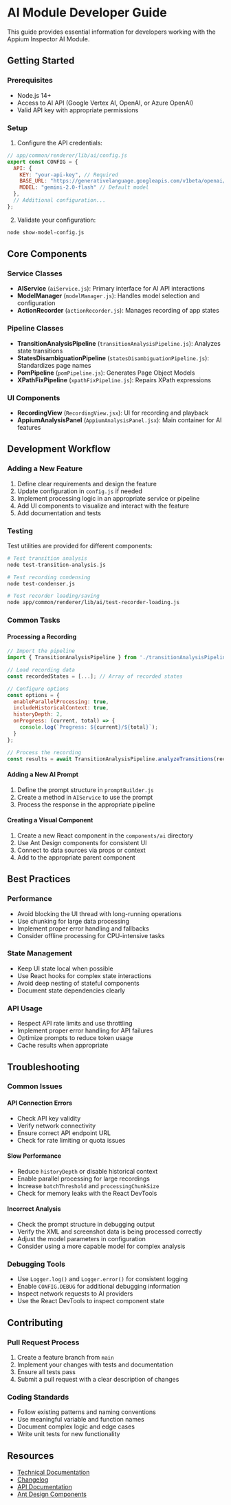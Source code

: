 # AI Module Developer Guide

This guide provides essential information for developers working with the Appium Inspector AI Module.

## Getting Started

### Prerequisites

- Node.js 14+
- Access to AI API (Google Vertex AI, OpenAI, or Azure OpenAI)
- Valid API key with appropriate permissions

### Setup

1. Configure the API credentials:

```javascript
// app/common/renderer/lib/ai/config.js
export const CONFIG = {
  API: {
    KEY: "your-api-key", // Required
    BASE_URL: "https://generativelanguage.googleapis.com/v1beta/openai/", // API endpoint
    MODEL: "gemini-2.0-flash" // Default model
  },
  // Additional configuration...
};
```

2. Validate your configuration:

```bash
node show-model-config.js
```

## Core Components

### Service Classes

- **AIService** (`aiService.js`): Primary interface for AI API interactions
- **ModelManager** (`modelManager.js`): Handles model selection and configuration
- **ActionRecorder** (`actionRecorder.js`): Manages recording of app states

### Pipeline Classes

- **TransitionAnalysisPipeline** (`transitionAnalysisPipeline.js`): Analyzes state transitions
- **StatesDisambiguationPipeline** (`statesDisambiguationPipeline.js`): Standardizes page names
- **PomPipeline** (`pomPipeline.js`): Generates Page Object Models
- **XPathFixPipeline** (`xpathFixPipeline.js`): Repairs XPath expressions

### UI Components

- **RecordingView** (`RecordingView.jsx`): UI for recording and playback
- **AppiumAnalysisPanel** (`AppiumAnalysisPanel.jsx`): Main container for AI features

## Development Workflow

### Adding a New Feature

1. Define clear requirements and design the feature
2. Update configuration in `config.js` if needed
3. Implement processing logic in an appropriate service or pipeline
4. Add UI components to visualize and interact with the feature
5. Add documentation and tests

### Testing

Test utilities are provided for different components:

```bash
# Test transition analysis
node test-transition-analysis.js

# Test recording condensing
node test-condenser.js

# Test recorder loading/saving
node app/common/renderer/lib/ai/test-recorder-loading.js
```

### Common Tasks

#### Processing a Recording

```javascript
// Import the pipeline
import { TransitionAnalysisPipeline } from './transitionAnalysisPipeline.js';

// Load recording data
const recordedStates = [...]; // Array of recorded states

// Configure options
const options = {
  enableParallelProcessing: true,
  includeHistoricalContext: true,
  historyDepth: 2,
  onProgress: (current, total) => {
    console.log(`Progress: ${current}/${total}`);
  }
};

// Process the recording
const results = await TransitionAnalysisPipeline.analyzeTransitions(recordedStates, options);
```

#### Adding a New AI Prompt

1. Define the prompt structure in `promptBuilder.js`
2. Create a method in `AIService` to use the prompt
3. Process the response in the appropriate pipeline

#### Creating a Visual Component

1. Create a new React component in the `components/ai` directory
2. Use Ant Design components for consistent UI
3. Connect to data sources via props or context
4. Add to the appropriate parent component

## Best Practices

### Performance

- Avoid blocking the UI thread with long-running operations
- Use chunking for large data processing
- Implement proper error handling and fallbacks
- Consider offline processing for CPU-intensive tasks

### State Management

- Keep UI state local when possible
- Use React hooks for complex state interactions
- Avoid deep nesting of stateful components
- Document state dependencies clearly

### API Usage

- Respect API rate limits and use throttling
- Implement proper error handling for API failures
- Optimize prompts to reduce token usage
- Cache results when appropriate

## Troubleshooting

### Common Issues

#### API Connection Errors

- Check API key validity
- Verify network connectivity
- Ensure correct API endpoint URL
- Check for rate limiting or quota issues

#### Slow Performance

- Reduce `historyDepth` or disable historical context
- Enable parallel processing for large recordings
- Increase `batchThreshold` and `processingChunkSize`
- Check for memory leaks with the React DevTools

#### Incorrect Analysis

- Check the prompt structure in debugging output
- Verify the XML and screenshot data is being processed correctly
- Adjust the model parameters in configuration
- Consider using a more capable model for complex analysis

### Debugging Tools

- Use `Logger.log()` and `Logger.error()` for consistent logging
- Enable `CONFIG.DEBUG` for additional debugging information
- Inspect network requests to AI providers
- Use the React DevTools to inspect component state

## Contributing

### Pull Request Process

1. Create a feature branch from `main`
2. Implement your changes with tests and documentation
3. Ensure all tests pass
4. Submit a pull request with a clear description of changes

### Coding Standards

- Follow existing patterns and naming conventions
- Use meaningful variable and function names
- Document complex logic and edge cases
- Write unit tests for new functionality

## Resources

- [Technical Documentation](./tech_docs.md)
- [Changelog](./CHANGELOG.md)
- [API Documentation](https://developers.generativeai.google/)
- [Ant Design Components](https://ant.design/components/overview/)